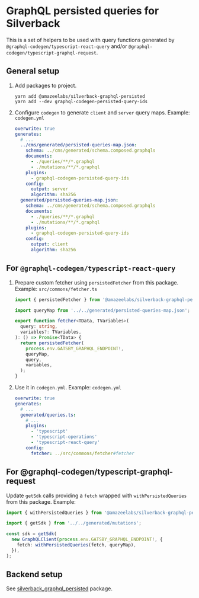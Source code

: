 # GraphQL persisted queries for Silverback

This is a set of helpers to be used with query functions generated by
`@graphql-codegen/typescript-react-query` and/or
`@graphql-codegen/typescript-graphql-request`.

## General setup

1. Add packages to project.
   ```
   yarn add @amazeelabs/silverback-graphql-persisted
   yarn add --dev graphql-codegen-persisted-query-ids
   ```
1. Configure `codegen` to generate `client` and `server` query maps. Example:
   `codegen.yml`
   ```yml
   overwrite: true
   generates:
     # ...
     ../cms/generated/persisted-queries-map.json:
       schema: ../cms/generated/schema.composed.graphqls
       documents:
         - ./queries/**/*.graphql
         - ./mutations/**/*.graphql
       plugins:
         - graphql-codegen-persisted-query-ids
       config:
         output: server
         algorithm: sha256
     generated/persisted-queries-map.json:
       schema: ../cms/generated/schema.composed.graphqls
       documents:
         - ./queries/**/*.graphql
         - ./mutations/**/*.graphql
       plugins:
         - graphql-codegen-persisted-query-ids
       config:
         output: client
         algorithm: sha256
   ```

## For `@graphql-codegen/typescript-react-query`

1. Prepare custom fetcher using `persistedFetcher` from this package. Example:
   `src/commons/fetcher.ts`

   ```ts
   import { persistedFetcher } from '@amazeelabs/silverback-graphql-persisted';

   import queryMap from '../../generated/persisted-queries-map.json';

   export function fetcher<TData, TVariables>(
     query: string,
     variables?: TVariables,
   ): () => Promise<TData> {
     return persistedFetcher(
       process.env.GATSBY_GRAPHQL_ENDPOINT!,
       queryMap,
       query,
       variables,
     );
   }
   ```

1. Use it in `codegen.yml`. Example: `codegen.yml`
   ```yml
   overwrite: true
   generates:
     # ...
     generated/queries.ts:
       # ...
       plugins:
         - 'typescript'
         - 'typescript-operations'
         - 'typescript-react-query'
       config:
         fetcher: ../src/commons/fetcher#fetcher
   ```

## For @graphql-codegen/typescript-graphql-request

Update `getSdk` calls providing a `fetch` wrapped with `withPersistedQueries`
from this package. Example:

```ts
import { withPersistedQueries } from '@amazeelabs/silverback-graphql-persisted';

import { getSdk } from '../../generated/mutations';

const sdk = getSdk(
  new GraphQLClient(process.env.GATSBY_GRAPHQL_ENDPOINT!, {
    fetch: withPersistedQueries(fetch, queryMap),
  }),
);
```

## Backend setup

See
[silverback_graphql_persisted](https://github.com/AmazeeLabs/silverback-mono/tree/development/packages/composer/amazeelabs/silverback_graphql_persisted#readme)
package.
